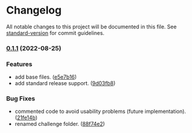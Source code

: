 # Changelog

All notable changes to this project will be documented in this file. See [standard-version](https://github.com/conventional-changelog/standard-version) for commit guidelines.

### [0.1.1](https://github.com/enzoarguello512/api-rest-ecommerce/compare/v0.0.4...v0.1.1) (2022-08-25)

### Features

- add base files. ([e5e7b16](https://github.com/enzoarguello512/api-rest-ecommerce/commit/e5e7b164255d1c1fc7c427dc4ad6376bb11b2519))
- add standard release support. ([9d03fb8](https://github.com/enzoarguello512/api-rest-ecommerce/commit/9d03fb8db7a60ab884bd613734abf2eaa0ec24d2))

### Bug Fixes

- commented code to avoid usability problems (future implementation). ([21fe14b](https://github.com/enzoarguello512/api-rest-ecommerce/commit/21fe14bba86b62f6afc4b4cb0bed85b48a27ba71))
- renamed challenge folder. ([88f74e2](https://github.com/enzoarguello512/api-rest-ecommerce/commit/88f74e263e78c354c944de44f49cf156f732d206))
